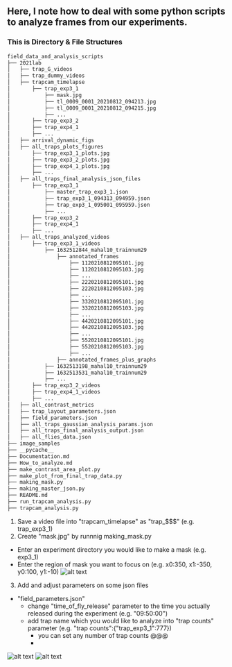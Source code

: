 Here, I note how to deal with some python scripts to analyze frames from our experiments. 
------

### This is Directory & File Structures

```bash
field_data_and_analysis_scripts
├── 2021lab
│   ├── trap_G_videos
│   ├── trap_dummy_videos
│   ├── trapcam_timelapse
│       ├── trap_exp3_1
│           ├── mask.jpg
│           ├── tl_0009_0001_20210812_094213.jpg
│           ├── tl_0009_0001_20210812_094215.jpg
│           ├── ...
│       ├── trap_exp3_2
│       ├── trap_exp4_1
│       ├── ...
│   ├── arrival_dynamic_figs
│   ├── all_traps_plots_figures
│       ├── trap_exp3_1_plots.jpg
│       ├── trap_exp3_2_plots.jpg
│       ├── trap_exp4_1_plots.jpg
│       ├── ...
│   ├── all_traps_final_analysis_json_files
│       ├── trap_exp3_1
│           ├── master_trap_exp3_1.json
│           ├── trap_exp3_1_094313_094959.json
│           ├── trap_exp3_1_095001_095959.json
│           ├── ...
│       ├── trap_exp3_2
│       ├── trap_exp4_1
│       ├── ...
│   ├── all_traps_analyzed_videos
│       ├── trap_exp3_1_videos
│           ├── 1632512844_mahal10_trainnum29
│               ├── annotated_frames
│                   ├── 1120210812095101.jpg
│                   ├── 1120210812095103.jpg
│                   ├── ...
│                   ├── 2220210812095101.jpg
│                   ├── 2220210812095103.jpg
│                   ├── ...
│                   ├── 3320210812095101.jpg
│                   ├── 3320210812095103.jpg
│                   ├── ...
│                   ├── 4420210812095101.jpg
│                   ├── 4420210812095103.jpg
│                   ├── ...
│                   ├── 5520210812095101.jpg
│                   ├── 5520210812095103.jpg
│                   ├── ...
│               ├── annotated_frames_plus_graphs
│           ├── 1632513198_mahal10_trainnum29
│           ├── 1632513531_mahal10_trainnum29
│           ├── ...
│       ├── trap_exp3_2_videos
│       ├── trap_exp4_1_videos
│       ├── ...
│   ├── all_contrast_metrics
│   ├── trap_layout_parameters.json
│   ├── field_parameters.json
│   ├── all_traps_gaussian_analysis_params.json
│   ├── all_traps_final_analysis_output.json
│   ├── all_flies_data.json
├── image_samples
├── __pycache__
├── Documentation.md
├── How_to_analyze.md
├── make_contrast_area_plot.py
├── make_plot_from_final_trap_data.py
├── making_mask.py
├── making_master_json.py
├── README.md
├── run_trapcam_analysis.py
├── trapcam_analysis.py
```

1. Save a video file into "trapcam_timelapse" as "trap_$$$" (e.g. trap_exp3_1) 
2. Create "mask.jpg" by runnnig making_mask.py
  - Enter an experiment directory you would like to make a mask (e.g. exp3_1)
  - Enter the region of mask you want to focus on (e.g. x0:350, x1:-350, y0:100, y1:-10)
![alt text](https://raw.githubusercontent.com/symmetricK/fly_research_project/master/image_samples/run_making_mask.png)
3. Add and adjust parameters on some json files
  - "field_parameters.json"
    - change "time_of_fly_release" parameter to the time you actually released during the experiment (e.g. "09:50:00")
    - add trap name which you would like to analyze into "trap counts" parameter (e.g. "trap counts":{"trap_exp3_1":777})
      - you can set any number of trap counts @@@
      - 
![alt text](https://raw.githubusercontent.com/symmetricK/fly_research_project/master/image_samples/release_time.png)
![alt text](https://raw.githubusercontent.com/symmetricK/fly_research_project/master/image_samples/trap_counts.png)
    
